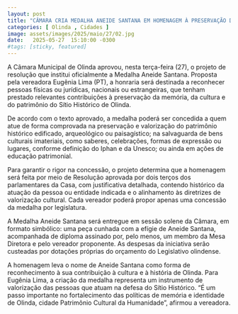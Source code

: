 ```yaml
---
layout: post
title: "CÂMARA CRIA MEDALHA ANEIDE SANTANA EM HOMENAGEM À PRESERVAÇÃO DO SÍTIO HISTÓRICO"
categories: [ Olinda , Cidades ]
image: assets/images/2025/maio/27/02.jpg
date:   2025-05-27  15:10:00 -0300
#tags: [sticky, featured]
---
```

A Câmara Municipal de Olinda aprovou, nesta terça-feira (27), o projeto de resolução que institui oficialmente a Medalha Aneide Santana. Proposta pela vereadora Eugênia Lima (PT), a honraria será destinada a reconhecer pessoas físicas ou jurídicas, nacionais ou estrangeiras, que tenham prestado relevantes contribuições à preservação da memória, da cultura e do patrimônio do Sítio Histórico de Olinda.

De acordo com o texto aprovado, a medalha poderá ser concedida a quem atue de forma comprovada na preservação e valorização do patrimônio histórico edificado, arqueológico ou paisagístico; na salvaguarda de bens culturais imateriais, como saberes, celebrações, formas de expressão ou lugares, conforme definição do Iphan e da Unesco; ou ainda em ações de educação patrimonial.

Para garantir o rigor na concessão, o projeto determina que a homenagem será feita por meio de Resolução aprovada por dois terços dos parlamentares da Casa, com justificativa detalhada, contendo histórico da atuação da pessoa ou entidade indicada e o alinhamento às diretrizes de valorização cultural. Cada vereador poderá propor apenas uma concessão da medalha por legislatura.

A Medalha Aneide Santana será entregue em sessão solene da Câmara, em formato simbólico: uma peça cunhada com a efígie de Aneide Santana, acompanhada de diploma assinado por, pelo menos, um membro da Mesa Diretora e pelo vereador proponente. As despesas da iniciativa serão custeadas por dotações próprias do orçamento do Legislativo olindense.

A homenagem leva o nome de Aneide Santana como forma de reconhecimento à sua contribuição à cultura e à história de Olinda. Para Eugênia Lima, a criação da medalha representa um instrumento de valorização das pessoas que atuam na defesa do Sítio Histórico. “É um passo importante no fortalecimento das políticas de memória e identidade de Olinda, cidade Patrimônio Cultural da Humanidade”, afirmou a vereadora.